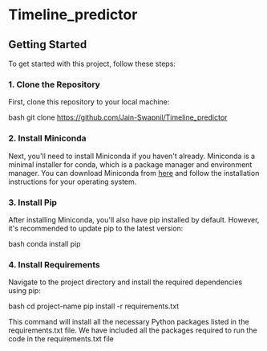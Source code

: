 # Timeline_predictor

## Getting Started

To get started with this project, follow these steps:

### 1. Clone the Repository

First, clone this repository to your local machine:

bash
git clone https://github.com/Jain-Swapnil/Timeline_predictor

### 2. Install Miniconda

Next, you'll need to install Miniconda if you haven't already. Miniconda is a minimal installer for conda, which is a package manager and environment manager. You can download Miniconda from [here](https://docs.conda.io/en/latest/miniconda.html) and follow the installation instructions for your operating system.

### 3. Install Pip

After installing Miniconda, you'll also have pip installed by default. However, it's recommended to update pip to the latest version:

bash
conda install pip


### 4. Install Requirements

Navigate to the project directory and install the required dependencies using pip:

bash
cd project-name
pip install -r requirements.txt

This command will install all the necessary Python packages listed in the requirements.txt file.
We have included all the packages required to run the code in the requirements.txt file
